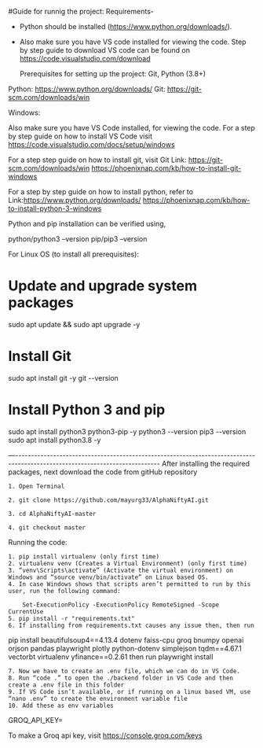 #Guide for runnig the project:
Requirements-
- Python should be installed (https://www.python.org/downloads/).
- Also make sure you have VS code installed for viewing the code. Step by step guide to download VS code can be found on https://code.visualstudio.com/download

  Prerequisites for setting up the project: Git, Python (3.8+)


Python: https://www.python.org/downloads/
Git: https://git-scm.com/downloads/win

Windows:

Also make sure you have VS Code installed, for viewing the code. For a step by step guide on how to install VS Code visit https://code.visualstudio.com/docs/setup/windows

For a step step guide on how to install git, visit 
Git Link: https://git-scm.com/downloads/win
https://phoenixnap.com/kb/how-to-install-git-windows

For a step by step guide on how to install python, refer to 
Link:https://www.python.org/downloads/
https://phoenixnap.com/kb/how-to-install-python-3-windows




Python and pip installation can be verified using,

python/python3 –version
pip/pip3 –version




For Linux OS (to install all prerequisites):

# Update and upgrade system packages
sudo apt update && sudo apt upgrade -y

# Install Git
sudo apt install git -y
git --version

# Install Python 3 and pip
sudo apt install python3 python3-pip -y
python3 --version
pip3 --version
sudo apt install python3.8 -y




—----------------------------------------------------------------------------------------------------------------------------
After installing the required packages, next download the code from gitHub repository


    1. Open Terminal

    2. git clone https://github.com/mayurg33/AlphaNiftyAI.git

    3. cd AlphaNiftyAI-master

    4. git checkout master

Running the code:

    1. pip install virtualenv (only first time)
    2. virtualenv venv (Creates a Virtual Environment) (only first time)
    3. “venv\Scripts\activate” (Activate the virtual environment) on Windows and “source venv/bin/activate” on Linux based OS.
    4. In case Windows shows that scripts aren’t permitted to run by this user, run the following command:

		Set-ExecutionPolicy -ExecutionPolicy RemoteSigned -Scope CurrentUse		
    5. pip install -r "requirements.txt"
    6. If installing from requirements.txt causes any issue then, then run 
	
pip install beautifulsoup4==4.13.4 dotenv faiss-cpu groq bnumpy openai orjson pandas playwright plotly python-dotenv simplejson tqdm==4.67.1 vectorbt virtualenv yfinance==0.2.61
then run 
 playwright install
			
    7. Now we have to create an .env file, which we can do in VS Code.
    8. Run “code .” to open the ./backend folder in VS Code and then create a .env file in this folder
    9. If VS Code isn’t available, or if running on a linux based VM, use “nano .env” to create the environment variable file
    10. Add these as env variables


GROQ_API_KEY=


To make a Groq api key, visit https://console.groq.com/keys


